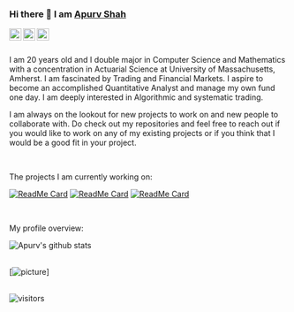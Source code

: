 ### Hi there 👋 I am [Apurv Shah](https://apurvshah007.github.io)

<a href="https://www.linkedin.com/in/apurv-shah/">
  <img align="left" alt="Apurv's LinkdeIN" width="22px" src="https://cdn.jsdelivr.net/npm/simple-icons@v3/icons/linkedin.svg" />
</a>
<a href="https://leetcode.com/apurvshah123/">
  <img align="left" alt="Apurv's Leetcode" width="22px" src="https://cdn.jsdelivr.net/npm/simple-icons@v3/icons/leetcode.svg" />
</a>
<a href="https://medium.com/@apurvshah2604">
  <img align="left" alt="Apurv's Leetcode" width="22px" src="https://cdn.jsdelivr.net/npm/simple-icons@v3/icons/medium.svg"/>
</a>

<br />
<br />


<!--
**ApurvShah007/ApurvShah007** is a ✨ _special_ ✨ repository because its `README.md` (this file) appears on your GitHub profile.
-->

<div>
 <p>

I am 20 years old and I double major in Computer Science and Mathematics with a concentration in Actuarial Science at University of Massachusetts, Amherst. I am fascinated by Trading and Financial Markets. I aspire to become an accomplished Quantitative Analyst and manage my own fund one day. I am deeply interested in Algorithmic and systematic trading.

I am always on the lookout for new projects to work on and new people to collaborate with. Do check out my repositories and feel free to reach out if you would like to work on any of my existing projects or if you think that I would be a good fit in your project.

</h4>
</div>

<br />

<div><p>The projects I am currently working on: </p></div>

[![ReadMe Card](https://github-readme-stats.vercel.app/api/pin/?username=ApurvShah007&repo=Algorithmic_trading)](https://github.com/ApurvShah007/Algorithmic_trading)
[![ReadMe Card](https://github-readme-stats.vercel.app/api/pin/?username=Apurvshah007&repo=ApurvShah007.github.io)](https://github.com/ApurvShah007/ApurvShah007.github.io)
[![ReadMe Card](https://github-readme-stats.vercel.app/api/pin/?username=ChiragJhawar&repo=ProjectReward)](https://github.com/ChiragJhawar/ProjectReward)

<br />

<div><p>My profile overview: </p></div>

![Apurv's github stats](https://github-readme-stats.vercel.app/api?username=ApurvShah007&show_icons=true)
<br />
<br />

[![picture](https://raw.githubusercontent.com/saadeghi/saadeghi/master/dino.gif)]
<br />
<br />

 ![visitors](https://visitor-badge.laobi.icu/badge?page_id=ApurvShh007.ApurvShah007)
